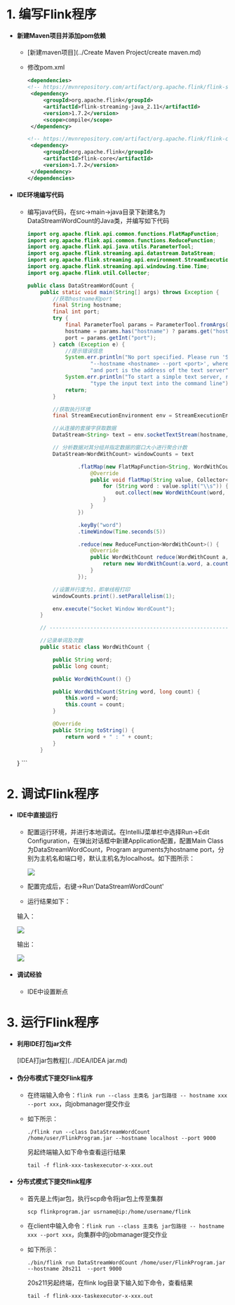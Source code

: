 # 1. 编写Flink程序
+ #### 新建Maven项目并添加pom依赖

    + [新建maven项目](../Create Maven Project/create maven.md)
    
    + 修改pom.xml
    
      ```xml
      <dependencies>
      <!-- https://mvnrepository.com/artifact/org.apache.flink/flink-streaming-java -->
       <dependency>
           <groupId>org.apache.flink</groupId>
           <artifactId>flink-streaming-java_2.11</artifactId>
           <version>1.7.2</version>
           <scope>compile</scope>
       </dependency>
      
      <!-- https://mvnrepository.com/artifact/org.apache.flink/flink-core -->
       <dependency>
           <groupId>org.apache.flink</groupId>
           <artifactId>flink-core</artifactId>
           <version>1.7.2</version>
       </dependency>
      </dependencies>
      ```

+ #### IDE环境编写代码
    + 编写java代码，在src->main->java目录下新建名为DataStreamWordCount的Java类，并编写如下代码                                                                                                                                      
    
      ```java
      import org.apache.flink.api.common.functions.FlatMapFunction;
      import org.apache.flink.api.common.functions.ReduceFunction;
      import org.apache.flink.api.java.utils.ParameterTool;
      import org.apache.flink.streaming.api.datastream.DataStream;
      import org.apache.flink.streaming.api.environment.StreamExecutionEnvironment;
      import org.apache.flink.streaming.api.windowing.time.Time;
      import org.apache.flink.util.Collector;
      
      public class DataStreamWordCount {
          public static void main(String[] args) throws Exception {
              //获取hostname和port
              final String hostname;
              final int port;
              try {
                  final ParameterTool params = ParameterTool.fromArgs(args);
                  hostname = params.has("hostname") ? params.get("hostname") : "localhost";
                  port = params.getInt("port");
              } catch (Exception e) {
                  //提示错误信息
                  System.err.println("No port specified. Please run 'SocketWindowWordCount " +
                          "--hostname <hostname> --port <port>', where hostname (localhost by default) " +
                          "and port is the address of the text server");
                  System.err.println("To start a simple text server, run 'netcat -l <port>' and " +
                          "type the input text into the command line");
                  return;
              }
      
              //获取执行环境
              final StreamExecutionEnvironment env = StreamExecutionEnvironment.getExecutionEnvironment();
      
              //从连接的套接字获取数据
              DataStream<String> text = env.socketTextStream(hostname, port, "\n");
      
              // 分析数据对其分组并指定数据的窗口大小进行聚合计数
              DataStream<WordWithCount> windowCounts = text
      
                      .flatMap(new FlatMapFunction<String, WordWithCount>() {
                          @Override
                          public void flatMap(String value, Collector<WordWithCount> out) {
                              for (String word : value.split("\\s")) {
                                  out.collect(new WordWithCount(word, 1L));
                              }
                          }
                      })
      
                      .keyBy("word")
                      .timeWindow(Time.seconds(5))
      
                      .reduce(new ReduceFunction<WordWithCount>() {
                          @Override
                          public WordWithCount reduce(WordWithCount a, WordWithCount b) {
                              return new WordWithCount(a.word, a.count + b.count);
                          }
                      });
      
              //设置并行度为1，即单线程打印
              windowCounts.print().setParallelism(1);
      
              env.execute("Socket Window WordCount");
          }
      
          // ------------------------------------------------------------------------
      
          //记录单词及次数
          public static class WordWithCount {
      
              public String word;
              public long count;
      
              public WordWithCount() {}
      
              public WordWithCount(String word, long count) {
                  this.word = word;
                  this.count = count;
              }
      
              @Override
              public String toString() {
                  return word + " : " + count;
              }
          }
  }
      ```
    
      
# 2. 调试Flink程序
+ #### IDE中直接运行
    + 配置运行环境，并进行本地调试。在IntelliJ菜单栏中选择Run->Edit Configuration，在弹出对话框中新建Application配置，配置Main Class为DataStreamWordCount，Program arguments为hostname port，分别为主机名和端口号，默认主机名为localhost。如下图所示：

      

      ![](./images/EditConfiguration-DataStream.png)
    
      
    
    + 配置完成后，右键->Run'DataStreamWordCount'
    
    + 运行结果如下：
    
    输入：
    
    ![](./images/flink_datastream_input.png)

    输出：
    
    ![](./images/flink_datastream_output.png)
    
+ #### 调试经验
    +  IDE中设置断点

# 3. 运行Flink程序


+ #### 利用IDE打包jar文件

    [IDEA打jar包教程](../IDEA/IDEA jar.md)

+ #### 伪分布模式下提交Flink程序
    + 在终端输入命令：`flink run --class 主类名 jar包路径 -- hostname xxx --port xxx`，向jobmanager提交作业
    
    + 如下所示：
    
      ```shell
      ./flink run --class DataStreamWordCount /home/user/FlinkProgram.jar --hostname localhost --port 9000
      ```
    
      另起终端输入如下命令查看运行结果
    
      ```shell
      tail -f flink-xxx-taskexecutor-x-xxx.out
      ```
    
      
    
+ #### 分布式模式下提交flink程序
    + 首先是上传jar包，执行scp命令将jar包上传至集群
    
      ```shell
      scp flinkprogram.jar usrname@ip:/home/username/flink
      ```
    + 在client中输入命令：`flink run --class 主类名 jar包路径 -- hostname xxx --port xxx`，向集群中的jobmanager提交作业
    
    + 如下所示： 
    
      ```shell
      ./bin/flink run DataStreamWordCount /home/user/FlinkProgram.jar --hostname 20s211  --port 9000
      ```
    
      20s211另起终端，在flink log目录下输入如下命令，查看结果
    
      ```shell
      tail -f flink-xxx-taskexecutor-x-xxx.out
      ```

